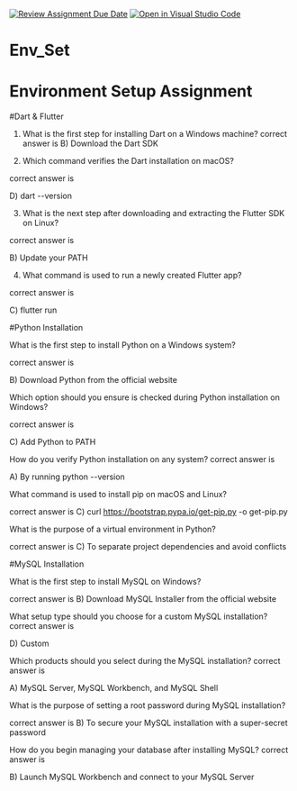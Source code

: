 [![Review Assignment Due Date](https://classroom.github.com/assets/deadline-readme-button-22041afd0340ce965d47ae6ef1cefeee28c7c493a6346c4f15d667ab976d596c.svg)](https://classroom.github.com/a/vnsr1XuU)
[![Open in Visual Studio Code](https://classroom.github.com/assets/open-in-vscode-2e0aaae1b6195c2367325f4f02e2d04e9abb55f0b24a779b69b11b9e10269abc.svg)](https://classroom.github.com/online_ide?assignment_repo_id=17021701&assignment_repo_type=AssignmentRepo)
# Env_Set

# Environment Setup Assignment

#Dart & Flutter

1. What is the first step for installing Dart on a Windows machine?
correct answer is 
B) Download the Dart SDK



2. Which command verifies the Dart installation on macOS?

correct answer is 

D) dart --version


3. What is the next step after downloading and extracting the Flutter SDK on Linux?

correct answer is 

B) Update your PATH



4. What command is used to run a newly created Flutter app?

correct answer is 

C) flutter run



#Python Installation

What is the first step to install Python on a Windows system?

correct answer is 

B) Download Python from the official website


Which option should you ensure is checked during Python installation on Windows?

correct answer is 

C) Add Python to PATH


How do you verify Python installation on any system?
correct answer is 

A) By running python --version


What command is used to install pip on macOS and Linux?

correct answer is 
C) curl https://bootstrap.pypa.io/get-pip.py -o get-pip.py


What is the purpose of a virtual environment in Python?

correct answer is 
C) To separate project dependencies and avoid conflicts


#MySQL Installation

What is the first step to install MySQL on Windows?

correct answer is 
B) Download MySQL Installer from the official website


What setup type should you choose for a custom MySQL installation?
correct answer is 

D) Custom

Which products should you select during the MySQL installation?
correct answer is 

A) MySQL Server, MySQL Workbench, and MySQL Shell


What is the purpose of setting a root password during MySQL installation?

correct answer is
B) To secure your MySQL installation with a super-secret password


How do you begin managing your database after installing MySQL?
correct answer is 

B) Launch MySQL Workbench and connect to your MySQL Server

